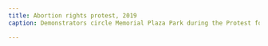 ```yaml
---
title: Abortion rights protest, 2019
caption: Demonstrators circle Memorial Plaza Park during the Protest for Reproductive Rights. organized by STL Pro-Choice Student Activists in opposition to a bill that would prohibit most abortions after eight weeks of pregnancy, on May 25, 2019 on Market Street, St. Louis. Photo by Colter Peterson. Courtesy of the Post-Dispatch digital archives.

---
```

